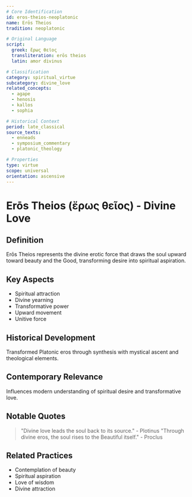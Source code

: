 ```yaml
---
# Core Identification
id: eros-theios-neoplatonic
name: Erōs Theios
tradition: neoplatonic

# Original Language
script:
  greek: ἔρως θεῖος
  transliteration: erōs theios
  latin: amor divinus

# Classification
category: spiritual_virtue
subcategory: divine_love
related_concepts:
  - agape
  - henosis
  - kallos
  - sophia

# Historical Context
period: late_classical
source_texts:
  - enneads
  - symposium_commentary
  - platonic_theology

# Properties
type: virtue
scope: universal
orientation: ascensive
---
```


# Erōs Theios (ἔρως θεῖος) - Divine Love

## Definition
Erōs Theios represents the divine erotic force that draws the soul upward toward beauty and the Good, transforming desire into spiritual aspiration.

## Key Aspects
- Spiritual attraction
- Divine yearning
- Transformative power
- Upward movement
- Unitive force

## Historical Development
Transformed Platonic eros through synthesis with mystical ascent and theological elements.

## Contemporary Relevance
Influences modern understanding of spiritual desire and transformative love.

## Notable Quotes
> "Divine love leads the soul back to its source." - Plotinus
> "Through divine eros, the soul rises to the Beautiful itself." - Proclus

## Related Practices
- Contemplation of beauty
- Spiritual aspiration
- Love of wisdom
- Divine attraction